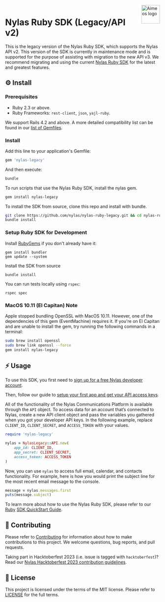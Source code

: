 <a href="https://www.nylas.com/">
    <img src="https://brand.nylas.com/assets/downloads/logo_horizontal_png/Nylas-Logo-Horizontal-Blue_.png" alt="Aimeos logo" title="Aimeos" align="right" height="60" />
</a>

# Nylas Ruby SDK (Legacy/API v2)

This is the legacy version of the Nylas Ruby SDK, which supports the Nylas API v2. This version of the SDK is currently in maintenance mode and is supported for the purpose of assisting with migration to the new API v3. We recommend migrating and using the current [Nylas Ruby SDK](https://www.github.com/nylas/nylas-ruby) for the latest and greatest features.

## ⚙️ Install
### Prerequisites
- Ruby 2.3 or above.
- Ruby Frameworks: `rest-client`, `json`, `yajl-ruby`.

We support Rails 4.2 and above. A more detailed compatibility list can be found in our [list of Gemfiles](https://github.com/nylas/nylas-ruby/tree/master/gemfiles).

### Install

Add this line to your application's Gemfile:

```ruby
gem 'nylas-legacy'
```

And then execute:

```bash
bundle
```

To run scripts that use the Nylas Ruby SDK, install the nylas gem.

```bash
gem install nylas-legacy
```

To install the SDK from source, clone this repo and install with bundle.

```bash
git clone https://github.com/nylas/nylas-ruby-legacy.git && cd nylas-ruby-legacy
bundle install
```

### Setup Ruby SDK for Development

Install [RubyGems](https://rubygems.org/pages/download) if you don't already have it:

```shell
gem install bundler
gem update --system
```

Install the SDK from source

```shell
bundle install
```

You can run tests locally using ```rspec```:

```shell
rspec spec
```
    
### MacOS 10.11 (El Capitan) Note

Apple stopped bundling OpenSSL with MacOS 10.11. However, one of the dependencies of this gem (EventMachine) requires it. If you're on El Capitan and are unable to install the gem, try running the following commands in a terminal:

```bash
sudo brew install openssl
sudo brew link openssl --force
gem install nylas-legacy
```

## ⚡️ Usage

To use this SDK, you first need to [sign up for a free Nylas developer account](https://nylas.com/register).

Then, follow our guide to [setup your first app and get your API access keys](https://docs.nylas.com/docs/get-your-developer-api-keys).

All of the functionality of the Nylas Communications Platform is available through the `API` object. To access data for an account that’s connected to Nylas, create a new API client object and pass the variables you gathered when you got your developer API keys. In the following example, replace `CLIENT_ID`, `CLIENT_SECRET`, and `ACCESS_TOKEN` with your values.


```ruby
require 'nylas-legacy'

nylas = NylasLegacy::API.new(
    app_id: CLIENT_ID,
    app_secret: CLIENT_SECRET,
    access_token: ACCESS_TOKEN
)
```

Now, you can use `nylas` to access full email, calendar, and contacts functionality. For example, here is how you would print the subject line for the most recent email message to the console.


```ruby
message = nylas.messages.first
puts(message.subject)
```

To learn more about how to use the Nylas Ruby SDK, please refer to our [Ruby](https://docs.nylas.com/docs/quickstart-ruby) [SDK QuickStart Guide](https://docs.nylas.com/docs/quickstart-ruby).

## 💙 Contributing

Please refer to [Contributing](Contributing.md) for information about how to make contributions to this project. We welcome questions, bug reports, and pull requests.

Taking part in Hacktoberfest 2023 (i.e. issue is tagged with `hacktoberfest`)? Read our [Nylas Hacktoberfest 2023 contribution guidelines](https://github.com/nylas-samples/nylas-hacktoberfest-2023/blob/main/readme.md).

## 📝 License

This project is licensed under the terms of the MIT license. Please refer to [LICENSE](LICENSE.txt) for the full terms. 
